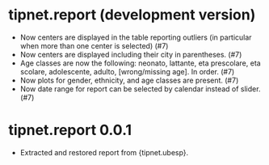 # tipnet.report (development version)

* Now centers are displayed in the table reporting outliers (in
    particular when more than one center is selected) (#7)
* Now centers are displayed including their city in parentheses. (#7)
* Age classes are now the following: neonato, lattante, eta prescolare,
    eta scolare, adolescente, adulto, [wrong/missing age].
    In order. (#7)
* Now plots for gender, ethnicity, and age classes are present. (#7)
* Now date range for report can be selected by calendar instead of
  slider. (#7)

# tipnet.report 0.0.1

* Extracted and restored report from {tipnet.ubesp}.
